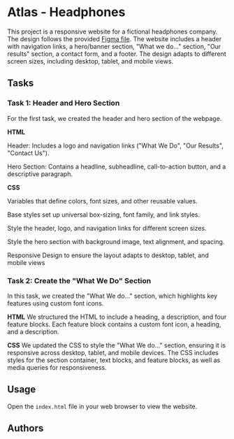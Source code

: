 # Atlas - Headphones
This project is a responsive website for a fictional headphones company. The design follows the provided [Figma file](https://www.figma.com/design/FfnVADRC9xgI3yiZliTBYZ/Holberton-School---Headphone-company?node-id=0-362&t=bJCJPLuaAkLsxogd-0). The website includes a header with navigation links, a hero/banner section, "What we do..." section, "Our results" section, a contact form, and a footer. The design adapts to different screen sizes, including desktop, tablet, and mobile views.

## Tasks
### Task 1: Header and Hero Section
For the first task, we created the header and hero section of the webpage.

**HTML**

Header: Includes a logo and navigation links ("What We Do", "Our Results", "Contact Us").

Hero Section: Contains a headline, subheadline, call-to-action button, and a descriptive paragraph.

**CSS**

Variables that define colors, font sizes, and other reusable values.

Base styles set up universal box-sizing, font family, and link styles.

Style the header, logo, and navigation links for different screen sizes.

Style the hero section with background image, text alignment, and spacing.

Responsive Design to ensure the layout adapts to desktop, tablet, and mobile views

### Task 2: Create the "What We Do" Section

In this task, we created the "What We do..." section, which highlights key features using custom font icons.

**HTML**
We structured the HTML to include a heading, a description, and four feature blocks. Each feature block contains a custom font icon, a heading, and a description.

**CSS**
We updated the CSS to style the "What We do..." section, ensuring it is responsive across desktop, tablet, and mobile devices. The CSS includes styles for the section container, text blocks, and feature blocks, as well as media queries for responsiveness.

## Usage
Open the `index.html` file in your web browser to view the website.

## Authors

